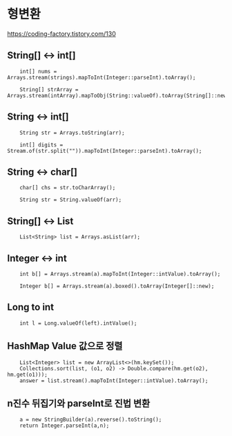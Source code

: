 형변환
======

https://coding-factory.tistory.com/130

## String[] <-> int[] 
        int[] nums = Arrays.stream(strings).mapToInt(Integer::parseInt).toArray();

        String[] strArray = Arrays.stream(intArray).mapToObj(String::valueOf).toArray(String[]::new);

## String <-> int[]
        String str = Arrays.toString(arr);

        int[] digits = Stream.of(str.split("")).mapToInt(Integer::parseInt).toArray();

## String <-> char[]
        char[] chs = str.toCharArray();

        String str = String.valueOf(arr);

## String[] <-> List
        List<String> list = Arrays.asList(arr);
        
## Integer <-> int
        int b[] = Arrays.stream(a).mapToInt(Integer::intValue).toArray(); 

        Integer b[] = Arrays.stream(a).boxed().toArray(Integer[]::new); 
        
## Long to int 
        int l = Long.valueOf(left).intValue();





## HashMap Value 값으로 정렬

        List<Integer> list = new ArrayList<>(hm.keySet());
        Collections.sort(list, (o1, o2) -> Double.compare(hm.get(o2), hm.get(o1)));
        answer = list.stream().mapToInt(Integer::intValue).toArray();


## n진수 뒤집기와 parseInt로 진법 변환
        
        a = new StringBuilder(a).reverse().toString();
        return Integer.parseInt(a,n);
